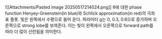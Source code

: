 ![[Attachments/Pasted image 20250517214024.png]]
θ에 대한 phase function Henyey-Greenstein(in blue)와 Schlick approximation(in red)의 극좌표 플롯. 빛은 왼쪽에서 수평으로 들어 온다. 파라미터 g는 0, 0.3, 0.6으로 증가하며 오른쪽으로 strong lobe를 보여준다. 이는 빛이 왼쪽에서 오른쪽으로 forward path를 따라 더 많이 산란됨을 의미한다.